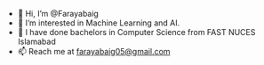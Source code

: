 - 👋 Hi, I’m @Farayabaig
- 👀 I’m interested in Machine Learning and AI.
- 🌱 I have done bachelors in Computer Science from FAST NUCES Islamabad
- 📫 Reach me at farayabaig05@gmail.com 

<!---
Farayabaig/Farayabaig is a ✨ special ✨ repository because its `README.md` (this file) appears on your GitHub profile.
You can click the Preview link to take a look at your changes.
--->
